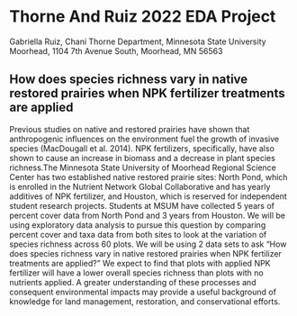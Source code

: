 # Thorne And Ruiz 2022 EDA Project

Gabriella Ruiz, Chani Thorne
Department, Minnesota State University Moorhead, 1104 7th Avenue South, Moorhead, MN  56563

## How does species richness vary in native restored prairies when NPK fertilizer treatments are applied

Previous studies on native and restored prairies have shown that anthropogenic influences on the environment fuel the growth of invasive species (MacDougall et al. 2014). NPK fertilizers, specifically, have also shown to cause an increase in biomass and a decrease in plant species richness.The Minnesota State University of Moorhead Regional Science Center has two established native restored prairie sites: North Pond, which is enrolled in the Nutrient Network Global Collaborative and has yearly additives of NPK fertilizer, and Houston, which is reserved for independent student research projects. Students at MSUM have collected 5 years of percent cover data from North Pond and 3 years from Houston.  We will be using exploratory data analysis to pursue this question by comparing percent cover and taxa data from both sites to look at the variation of species richness across 60 plots. We will be using 2 data sets to ask “How does species richness vary in native restored prairies when NPK fertilizer treatments are applied?” We expect to find that plots with applied NPK fertilizer will have a lower overall species richness than plots with no nutrients applied. A greater understanding of these processes and consequent environmental impacts may provide a useful background of knowledge for land management, restoration, and conservational efforts. 
